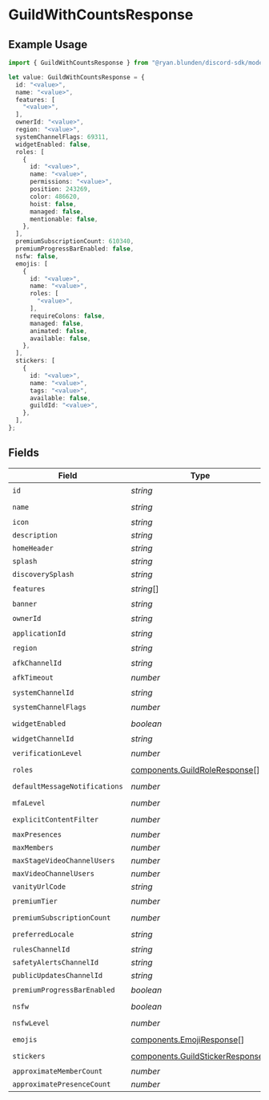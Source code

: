 # GuildWithCountsResponse

## Example Usage

```typescript
import { GuildWithCountsResponse } from "@ryan.blunden/discord-sdk/models/components";

let value: GuildWithCountsResponse = {
  id: "<value>",
  name: "<value>",
  features: [
    "<value>",
  ],
  ownerId: "<value>",
  region: "<value>",
  systemChannelFlags: 69311,
  widgetEnabled: false,
  roles: [
    {
      id: "<value>",
      name: "<value>",
      permissions: "<value>",
      position: 243269,
      color: 486620,
      hoist: false,
      managed: false,
      mentionable: false,
    },
  ],
  premiumSubscriptionCount: 610340,
  premiumProgressBarEnabled: false,
  nsfw: false,
  emojis: [
    {
      id: "<value>",
      name: "<value>",
      roles: [
        "<value>",
      ],
      requireColons: false,
      managed: false,
      animated: false,
      available: false,
    },
  ],
  stickers: [
    {
      id: "<value>",
      name: "<value>",
      tags: "<value>",
      available: false,
      guildId: "<value>",
    },
  ],
};
```

## Fields

| Field                                                                                | Type                                                                                 | Required                                                                             | Description                                                                          |
| ------------------------------------------------------------------------------------ | ------------------------------------------------------------------------------------ | ------------------------------------------------------------------------------------ | ------------------------------------------------------------------------------------ |
| `id`                                                                                 | *string*                                                                             | :heavy_check_mark:                                                                   | N/A                                                                                  |
| `name`                                                                               | *string*                                                                             | :heavy_check_mark:                                                                   | N/A                                                                                  |
| `icon`                                                                               | *string*                                                                             | :heavy_minus_sign:                                                                   | N/A                                                                                  |
| `description`                                                                        | *string*                                                                             | :heavy_minus_sign:                                                                   | N/A                                                                                  |
| `homeHeader`                                                                         | *string*                                                                             | :heavy_minus_sign:                                                                   | N/A                                                                                  |
| `splash`                                                                             | *string*                                                                             | :heavy_minus_sign:                                                                   | N/A                                                                                  |
| `discoverySplash`                                                                    | *string*                                                                             | :heavy_minus_sign:                                                                   | N/A                                                                                  |
| `features`                                                                           | *string*[]                                                                           | :heavy_check_mark:                                                                   | N/A                                                                                  |
| `banner`                                                                             | *string*                                                                             | :heavy_minus_sign:                                                                   | N/A                                                                                  |
| `ownerId`                                                                            | *string*                                                                             | :heavy_check_mark:                                                                   | N/A                                                                                  |
| `applicationId`                                                                      | *string*                                                                             | :heavy_minus_sign:                                                                   | N/A                                                                                  |
| `region`                                                                             | *string*                                                                             | :heavy_check_mark:                                                                   | N/A                                                                                  |
| `afkChannelId`                                                                       | *string*                                                                             | :heavy_minus_sign:                                                                   | N/A                                                                                  |
| `afkTimeout`                                                                         | *number*                                                                             | :heavy_check_mark:                                                                   | N/A                                                                                  |
| `systemChannelId`                                                                    | *string*                                                                             | :heavy_minus_sign:                                                                   | N/A                                                                                  |
| `systemChannelFlags`                                                                 | *number*                                                                             | :heavy_check_mark:                                                                   | N/A                                                                                  |
| `widgetEnabled`                                                                      | *boolean*                                                                            | :heavy_check_mark:                                                                   | N/A                                                                                  |
| `widgetChannelId`                                                                    | *string*                                                                             | :heavy_minus_sign:                                                                   | N/A                                                                                  |
| `verificationLevel`                                                                  | *number*                                                                             | :heavy_check_mark:                                                                   | N/A                                                                                  |
| `roles`                                                                              | [components.GuildRoleResponse](../../models/components/guildroleresponse.md)[]       | :heavy_check_mark:                                                                   | N/A                                                                                  |
| `defaultMessageNotifications`                                                        | *number*                                                                             | :heavy_check_mark:                                                                   | N/A                                                                                  |
| `mfaLevel`                                                                           | *number*                                                                             | :heavy_check_mark:                                                                   | N/A                                                                                  |
| `explicitContentFilter`                                                              | *number*                                                                             | :heavy_check_mark:                                                                   | N/A                                                                                  |
| `maxPresences`                                                                       | *number*                                                                             | :heavy_minus_sign:                                                                   | N/A                                                                                  |
| `maxMembers`                                                                         | *number*                                                                             | :heavy_minus_sign:                                                                   | N/A                                                                                  |
| `maxStageVideoChannelUsers`                                                          | *number*                                                                             | :heavy_minus_sign:                                                                   | N/A                                                                                  |
| `maxVideoChannelUsers`                                                               | *number*                                                                             | :heavy_minus_sign:                                                                   | N/A                                                                                  |
| `vanityUrlCode`                                                                      | *string*                                                                             | :heavy_minus_sign:                                                                   | N/A                                                                                  |
| `premiumTier`                                                                        | *number*                                                                             | :heavy_check_mark:                                                                   | N/A                                                                                  |
| `premiumSubscriptionCount`                                                           | *number*                                                                             | :heavy_check_mark:                                                                   | N/A                                                                                  |
| `preferredLocale`                                                                    | *string*                                                                             | :heavy_check_mark:                                                                   | N/A                                                                                  |
| `rulesChannelId`                                                                     | *string*                                                                             | :heavy_minus_sign:                                                                   | N/A                                                                                  |
| `safetyAlertsChannelId`                                                              | *string*                                                                             | :heavy_minus_sign:                                                                   | N/A                                                                                  |
| `publicUpdatesChannelId`                                                             | *string*                                                                             | :heavy_minus_sign:                                                                   | N/A                                                                                  |
| `premiumProgressBarEnabled`                                                          | *boolean*                                                                            | :heavy_check_mark:                                                                   | N/A                                                                                  |
| `nsfw`                                                                               | *boolean*                                                                            | :heavy_check_mark:                                                                   | N/A                                                                                  |
| `nsfwLevel`                                                                          | *number*                                                                             | :heavy_check_mark:                                                                   | N/A                                                                                  |
| `emojis`                                                                             | [components.EmojiResponse](../../models/components/emojiresponse.md)[]               | :heavy_check_mark:                                                                   | N/A                                                                                  |
| `stickers`                                                                           | [components.GuildStickerResponse](../../models/components/guildstickerresponse.md)[] | :heavy_check_mark:                                                                   | N/A                                                                                  |
| `approximateMemberCount`                                                             | *number*                                                                             | :heavy_minus_sign:                                                                   | N/A                                                                                  |
| `approximatePresenceCount`                                                           | *number*                                                                             | :heavy_minus_sign:                                                                   | N/A                                                                                  |